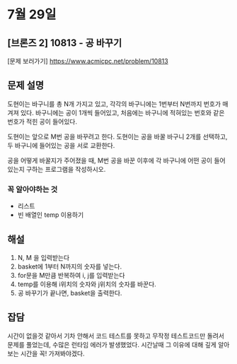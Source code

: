 # 7월 29일

## [브론즈 2] 10813 - 공 바꾸기

[문제 보러가기]
https://www.acmicpc.net/problem/10813

## 문제 설명

도현이는 바구니를 총 N개 가지고 있고, 각각의 바구니에는 1번부터 N번까지 번호가 매겨져 있다. 바구니에는 공이 1개씩 들어있고, 처음에는 바구니에 적혀있는 번호와 같은 번호가 적힌 공이 들어있다.

도현이는 앞으로 M번 공을 바꾸려고 한다. 도현이는 공을 바꿀 바구니 2개를 선택하고, 두 바구니에 들어있는 공을 서로 교환한다.

공을 어떻게 바꿀지가 주어졌을 때, M번 공을 바꾼 이후에 각 바구니에 어떤 공이 들어있는지 구하는 프로그램을 작성하시오.

### 꼭 알아야하는 것

-   리스트
-   빈 배열인 temp 이용하기

## 해설

1. N, M 을 입력받는다
2. basket에 1부터 N까지의 숫자를 넣는다.
3. for문을 M만큼 반복하여 i, j를 입력받는다
4. temp를 이용해 i위치의 숫자와 j위치의 숫자를 바꾼다.
5. 공 바꾸기가 끝나면, basket을 출력한다.

## 잡담

시간이 없을것 같아서 기차 안해서 코드 테스트를 못하고 무작정 테스트코드만 돌려서 문제를 풀었는데,
수많은 런타임 에러가 발생했었다.
시간날때 그 이유에 대해 깊게 알아보는 시간을 꼭! 가져봐야겠다.
